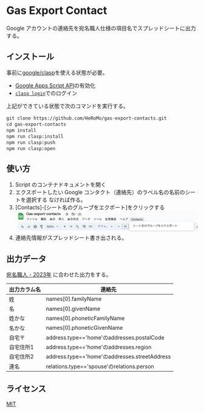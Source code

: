 # Gas Export Contact

Google アカウントの連絡先を宛名職人仕様の項目名でスプレッドシートに出力する。

## インストール

事前に[google/clasp](https://github.com/google/clasp#create)を使える状態が必要。

- [Google Apps Script API](https://script.google.com/home/usersettings)の有効化
- [`clasp login`](https://github.com/google/clasp#login)でのログイン

上記ができている状態で次のコマンドを実行する。

```
git clone https://github.com/HeRoMo/gas-export-contacts.git
cd gas-export-contacts
npm install
npm run clasp:install
npm run clasp:push
npm run clasp:open 
```

## 使い方

1. Script のコンテナドキュメントを開く
2. エクスポートしたい Google コンタクト（連絡先）のラベル名の名前のシートを選択する
   なければ作る。
3. [Contacts]-[シート名のグループをエクポート]をクリックする
  ![](./docs/menu.png)
4. 連絡先情報がスプレッドシート書き出される。

## 出力データ

[宛名職人 - 2023年](https://www.sourcenext.com/product/atenasyokunin/) に合わせた出力をする。

|出力カラム名|連絡先|
|---|---|
|姓|names[0].familyName|
|名|names[0].givenName|
|姓かな|names[0].phoneticFamilyName|
|名かな|names[0].phoneticGivenName|
|自宅〒|address.type=='home'のaddresses.postalCode|
|自宅住所1|address.type=='home'のaddresses.region|
|自宅住所2|address.type=='home'のaddresses.streetAddress|
|連名|relations.type=='spouse'のrelations.person|

## ライセンス

[MIT](LICENSE)
